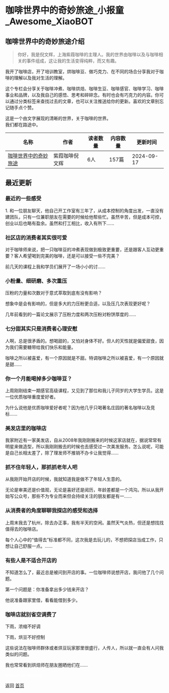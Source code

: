 # 咖啡世界中的奇妙旅途_小报童_Awesome_XiaoBOT

## 咖啡世界中的奇妙旅途介绍
> 你好，我是倪文辉，上海紫葭咖啡的主理人。我的世界由咖啡以及与咖啡相关的事件组成，这让我的生活变得纯粹，而又有趣。    
    
我开了咖啡店，开了培训教室，烘咖啡豆、做巧克力、在不同的场合分享我对于咖啡的理解以及我对生活的理解。    
    
这个专栏会分享关于咖啡冲煮、咖啡烘焙、咖啡生豆、咖啡感官、咖啡学习、咖啡事业和品牌，以及我自己的感悟、思考和碎碎念。有时也会有巧克力的内容。你可以通过分类标签来查找过去的文章，也可以关注推送给你的更新。喜欢的文章别忘记随手点个赞。    
    
这是一个由文字展现的清晰的世界，关于咖啡的世界。    
我们都在路途中。  
  


|名称|作者|读者数量|内容数量|更新时间|
|---|---|---|---|---|
|[咖啡世界中的奇妙旅途](https://xiaobot.net/p/zijianwh?refer=0b133df9-27dc-423b-8101-639049001c13)|紫葭咖啡倪文辉|6人|157篇|2024-09-17|

## 最近更新
### 最近的一些感受

1\.
和一位朋友聊天，他自己开工作室有三年了，从成本控制的角度出发，一直没有建团队，只有一位兼职朋友在需要的时候给他帮些忙。虽然辛苦，但是成本可控，创业以后也略有盈余。虽然和打工相比，收入有所下......

### 社区店的消费者其实很可爱

对于咖啡师来说，把一只咖啡豆的冲煮表现做到极致更重要，还是跟客人互动更重要？客人希望喝到完美的咖啡，还是可以接受一些不完美？

前几天的课程上我和学员们展开了一场小小的讨......

### 小粉量、细研磨、多次重压

压粉的力量和次数对于意式萃取到底有没有影响？

想象中是会有影响的，但是多大的力压粉更合适，以及压几次表现更好呢？

几年前看到的一篇论文展示了压粉力度和两次压粉对粉饼厚度的......

### 七分甜其实只是消费者心理安慰

人啊，总是很矛盾的。想喝甜的，又怕对身体不好。但人的天性就是偏爱甜食，因为我们需要糖带给我们快乐和能量。

咖啡之所以被喜爱，有一个原因就是不甜。特调咖啡之所以被喜爱，有一个原因就是甜......

### 你一个月能喝掉多少咖啡豆？

上周刚刚结束一期感官高级课程，又见到了那位和我儿子同岁的大学生学员。这是一位优质咖啡重度爱好者。

为什么说他是优质咖啡爱好者呢？因为他几乎只喝著名庄园的著名咖啡以及竞标......

### 美发店里的咖啡店

我家附近有一家美发店，自从2008年我刚刚搬来的时候这家店就在，据说常常有明星来做造型，所以我刚刚搬去的时候也去感受过一次美发服务。怎么说呢，可能是自己长相太差了，除了理发师不推销不办卡让我觉得......

### 抓不住年轻人，那抓抓老年人吧

从我刚开始开店的时候，我就知道我是做不了年轻人生意的。

无论是审美还是价值观，无论是喜好还是阅历，年龄差都是一个鸿沟。所以从我开始写公众号，那些不为专业而来但会持续关注的朋友都是有一......

### 从消费者的角度聊聊我探店的感受和选择

上周末我去了杭州，除去办正事，我有半天的空闲。虽然天气炎热，但还是想找找值得去的咖啡店。

每个人心中的“值得去”标准都不同，这次我是去玩儿的，不想把探店当成工作，只想让自己舒服一点。......

### 有些人是不适合开店的

不知道怎么了，最近总是被问到开店的事。一位咖啡师说想开店，我问他了几个问题。

第一个问题是：你准备拿出多少钱来开店？

他说准备跟家里借，看看能借到多少。

### 咖啡店就别省空调费了

下雨，浓缩不好调

下雨，烘豆不好控制

这些说法在咖啡师群体或者烘豆玩家那里很盛行，人传人，所以就一直会有人问我类似的问题。

我也常常看到烘焙师在朋友圈晒他们在......


<a href="https://github.com/Reno9527/awesome-xiaobot" style="color: white; text-decoration: none;">awesome-xiaobot</a>

返回 [首页](../README.md)
